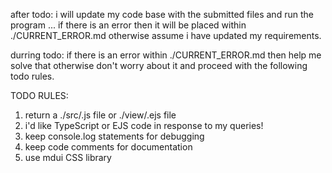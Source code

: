 after todo: i will update my code base with the submitted files and run
the program ... if there is an error then it will be placed within ./CURRENT_ERROR.md
otherwise assume i have updated my requirements.

durring todo: if there is an error within ./CURRENT_ERROR.md then help me solve that
otherwise don't worry about it and proceed with the following todo rules.

TODO RULES:
 1) return a ./src/<filename>.js file or ./view/<filename>.ejs file
 2) i'd like TypeScript or EJS code in response to my queries!
 3) keep console.log statements for debugging
 4) keep code comments for documentation
 5) use mdui CSS library